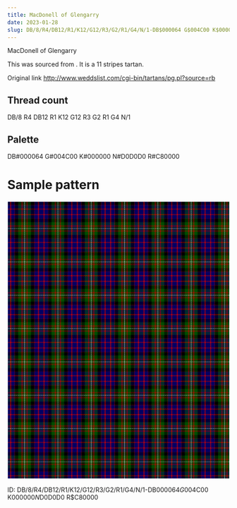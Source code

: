 ```yaml
---
title: MacDonell of Glengarry
date: 2023-01-28
slug: DB/8/R4/DB12/R1/K12/G12/R3/G2/R1/G4/N/1-DB$000064 G$004C00 K$000000 N$D0D0D0 R$C80000
---
```

MacDonell of Glengarry

This was sourced from <no value>.  It is a 11 stripes tartan.

Original link http://www.weddslist.com/cgi-bin/tartans/pg.pl?source=rb

## Thread count
DB/8 R4 DB12 R1 K12 G12 R3 G2 R1 G4 N/1

## Palette
DB#000064 G#004C00 K#000000 N#D0D0D0 R#C80000

# Sample pattern

![Tartan detail](tartan.png "DB/8 R4 DB12 R1 K12 G12 R3 G2 R1 G4 N/1 tartan")

ID: DB/8/R4/DB12/R1/K12/G12/R3/G2/R1/G4/N/1-DB$000064 G$004C00 K$000000 N$D0D0D0 R$C80000